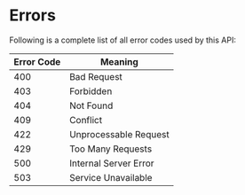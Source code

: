 # Errors

Following is a complete list of all error codes used by this API:

Error Code | Meaning
---------- | -------
400 | Bad Request
403 | Forbidden 
404 | Not Found 
409 | Conflict
422 | Unprocessable Request
429 | Too Many Requests
500 | Internal Server Error
503 | Service Unavailable
